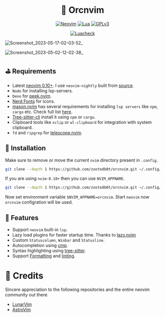 <h1 dir="auto" align="center">📝 Orcnvim</h1>

<p align="center">
    <a href="https://www.neovim.io"><img alt="Neovim" src="https://img.shields.io/static/v1?label=Neovim&message=nightly&color=brightgreen&style=for-the-badge&logo=neovim" style="max-width:100%"></a>
    <a href="https://www.lua.org/"><img alt="Lua" src="https://img.shields.io/badge/Lua-blue.svg?style=for-the-badge&logo=lua" style="max-width:100%"></a>
    <a href="https://www.gnu.org/licenses/gpl-3.0.en.html" rel="nofollow"><img alt="GPLv3" src="https://img.shields.io/badge/License-GPLv3-blue.svg?style=for-the-badge" style="max-width: 100%;"></a>
</p>
<p align="center">
    <a href="https://github.com/zootedb0t/orcnvim/actions/workflows/luacheck.yml"><img alt="Luacheck" src="https://github.com/zootedb0t/orcnvim/actions/workflows/luacheck.yml/badge.svg" style="max-width:100%"></a>
</p>

![Screenshot_2023-05-17-02-03-52_](https://github.com/zootedb0t/orcnvim/assets/62596687/9d14cec5-4d3a-4684-9006-e30e02871473)

![Screenshot_2023-05-02-12-02-38_](https://user-images.githubusercontent.com/62596687/235631968-191dcd01-aaa8-4063-9bc4-235436d68fa6.png)

## :golf: Requirements

- Latest [neovim 0.10+](https://github.com/neovim/neovim). I use `neovim-nightly` built from [source](https://github.com/neovim/neovim/wiki/Building-Neovim).
- `Node` for installing lsp-servers.
- `Deno` for [peek.nvim](https://github.com/toppair/peek.nvim).
- [Nerd Fonts](https://github.com/ryanoasis/nerd-fonts/) for icons.
- [mason.nvim](https://github.com/williamboman/mason.nvim) has several requirements for installing `lsp servers` like `npm`, `cargo` etc. Check full list [here](https://github.com/williamboman/mason.nvim#requirements).
- [Tree-sitter-cli](https://github.com/tree-sitter/tree-sitter/tree/master/cli) install it using `npm` or `cargo`.
- Clipboard tools like `xclip` or `wl-clipboard` for integration with system clipboard.
- `fd` and `ripgrep` for [telescope.nvim](https://github.com/nvim-telescope/telescope.nvim).

## :pushpin: Installation

Make sure to remove or move the current `nvim` directory present in `.config`.

```sh
git clone --depth 1 https://github.com/zootedb0t/orcnvim.git ~/.config/nvim
```

If you are using `nvim-0.10+` then you can use `NVIM_APPNAME`.

```sh
git clone --depth 1 https://github.com/zootedb0t/orcnvim.git ~/.config/orcnvim
```

Now set environment variable `$NVIM_APPNAME=orcnvim`. Start `neovim` now `orcnvim` configration will be used.

## :scroll: Features

- Support `neovim` built-in `lsp`.
- Lazy load plugins for faster startup time. Thanks to [lazy.nvim](https://github.com/folke/lazy.nvim/)
- Custom `Statuscolumn`, `Winbar` and `Statusline`.
- Autocompletion using [cmp](https://github.com/hrsh7th/nvim-cmp).
- Syntax highlighting using [tree-sitter](https://github.com/nvim-treesitter/nvim-treesitter).
- Support [Formatting](https://github.com/stevearc/conform.nvim) and [linting](https://github.com/nvimtools/none-ls.nvim).

# :clap: Credits

Sincere appreciation to the following repositories and the entire neovim community out there.

- [LunarVim](https://github.com/LunarVim/LunarVim/)
- [AstroVim](https://github.com/AstroNvim/AstroNvim)
